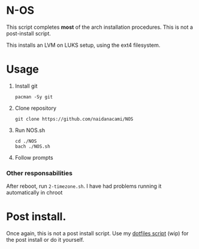 # N-OS
This script completes **most** of the arch installation procedures. This is not a post-install script.

This installs an LVM on LUKS setup, using the ext4 filesystem.

# Usage
1. Install git
    ```
    pacman -Sy git
    ```
2. Clone repository
    ```
    git clone https://github.com/naidanacami/NOS
    ```
3. Run NOS.sh
    ```
    cd ./NOS
    bach ./NOS.sh
    ```
4. Follow prompts

### Other responsabilities
After reboot, run ```2-timezone.sh```. I have had problems running it automatically in chroot



# Post install.
Once again, this is not a post install script. Use my [dotfiles script](https://github.com/naidanacami/dotfiles) (wip) for the post install or do it yourself.